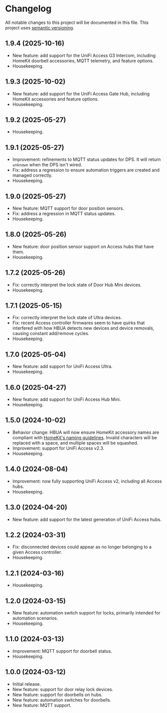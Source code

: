 # Changelog

All notable changes to this project will be documented in this file. This project uses [semantic versioning](https://semver.org/).

## 1.9.4 (2025-10-16)
  * New feature: add support for the UniFi Access G3 Intercom, including HomeKit doorbell accessories, MQTT telemetry, and feature options.
  * Housekeeping.

## 1.9.3 (2025-10-02)
  * New feature: add support for the UniFi Access Gate Hub, including HomeKit accessories and feature options.
  * Housekeeping.

## 1.9.2 (2025-05-27)
  * Housekeeping.

## 1.9.1 (2025-05-27)
  * Improvement: refinements to MQTT status updates for DPS. It will return `unknown` when the DPS isn't wired.
  * Fix: address a regression to ensure automation triggers are created and managed correctly.
  * Housekeeping.

## 1.9.0 (2025-05-27)
  * New feature: MQTT support for door position sensors.
  * Fix: address a regression in MQTT status updates.
  * Housekeeping.

## 1.8.0 (2025-05-26)
  * New feature: door position sensor support on Access hubs that have them.
  * Housekeeping.

## 1.7.2 (2025-05-26)
  * Fix: correctly interpret the lock state of Door Hub Mini devices.
  * Housekeeping.

## 1.7.1 (2025-05-15)
  * Fix: correctly interpret the lock state of Ultra devices.
  * Fix: recent Access controller firmwares seem to have quirks that interfered with how HBUA detects new devices and device removals, causing constant add/remove cycles.
  * Housekeeping.

## 1.7.0 (2025-05-04)
  * New feature: add support for UniFi Access Ultra.
  * Housekeeping.

## 1.6.0 (2025-04-27)
  * New feature: add support for UniFi Access Hub Mini.
  * Housekeeping.

## 1.5.0 (2024-10-02)
  * Behavior change: HBUA will now ensure HomeKit accessory names are compliant with [HomeKit's naming guidelines](https://developer.apple.com/design/human-interface-guidelines/homekit#Help-people-choose-useful-names). Invalid characters will be replaced with a space, and multiple spaces will be squashed.
  * Improvement: support for UniFi Access v2.3.
  * Housekeeping.

## 1.4.0 (2024-08-04)
  * Improvement: now fully supporting UniFi Access v2, including all Access hubs.
  * Housekeeping.

## 1.3.0 (2024-04-20)
  * New feature: add support for the latest generation of UniFi Access hubs.

## 1.2.2 (2024-03-31)
  * Fix: disconnected devices could appear as no longer belonging to a given Access controller.
  * Housekeeping.

## 1.2.1 (2024-03-16)
  * Housekeeping.

## 1.2.0 (2024-03-15)
  * New feature: automation switch support for locks, primarily intended for automation scenarios.
  * Housekeeping.

## 1.1.0 (2024-03-13)
  * Improvement: MQTT support for doorbell status.
  * Housekeeping.

## 1.0.0 (2024-03-12)
  * Initial release.
  * New feature: support for door relay lock devices.
  * New feature: support for doorbells on hubs.
  * New feature: automation switches for doorbells.
  * New feature: MQTT support.
